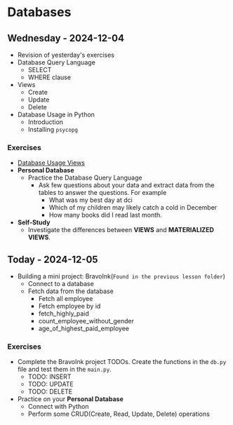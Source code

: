 
# Databases

## Wednesday - 2024-12-04
- Revision of yesterday's exercises
- Database Query Language
    - SELECT
    - WHERE clause
- Views
    - Create 
    - Update 
    - Delete
- Database Usage in Python
    - Introduction
    - Installing `psycopg`

### Exercises
- [Database Usage Views](https://classroom.github.com/a/YG-8TyV0)
- **Personal Database**
    - Practice the Database Query Language
        - Ask few questions about your data and extract data from the tables to answer the questions. For example
            - What was my best day at dci
            - Which of my children may likely catch a cold in December
            - How many books did I read last month.
- **Self-Study**
    - Investigate the differences between **VIEWS** and **MATERIALIZED VIEWS**.

## Today - 2024-12-05
- Building a mini project: BravoInk(`Found in the previous lesson folder`)
    - Connect to a database
    - Fetch data from the database
        - Fetch all employee
        - Fetch employee by id
        - fetch_highly_paid
        - count_employee_without_gender
        - age_of_highest_paid_employee
### Exercises
- Complete the BravoInk project TODOs. Create the functions in the `db.py` file and test them in the `main.py`.
    - TODO: INSERT
    - TODO: UPDATE
    - TODO: DELETE
- Practice on your **Personal Database**
    - Connect with Python 
    - Perform some CRUD(Create, Read, Update, Delete) operations